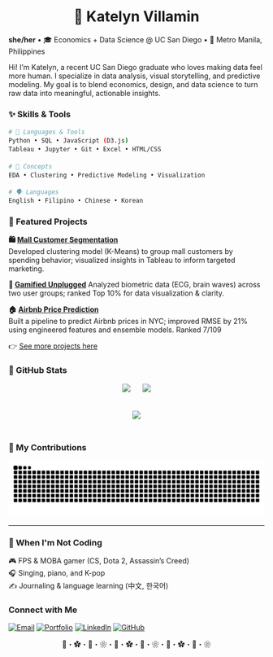 <!-- Optional Banner -->
<!-- ![header](https://i.imgur.com/kFf3XjN.png) -->

<div align="left">

<h1 align= "center"> 🌸 Katelyn Villamin </h1>

**she/her** • 🎓 Economics + Data Science @ UC San Diego  • 📍 Metro Manila, Philippines

Hi! I’m Katelyn, a recent UC San Diego graduate who loves making data feel more human.
I specialize in data analysis, visual storytelling, and predictive modeling.
My goal is to blend economics, design, and data science to turn raw data into meaningful, actionable insights.


### ✨ Skills & Tools

```bash
# 🌸 Languages & Tools
Python • SQL • JavaScript (D3.js)
Tableau • Jupyter • Git • Excel • HTML/CSS

# 🌿 Concepts
EDA • Clustering • Predictive Modeling • Visualization

# 🗣️ Languages
English • Filipino • Chinese • Korean

```
### 📌 Featured Projects

**🛍️ [Mall Customer Segmentation](https://github.com/skvillamin/mall-customer-segment)**  
Developed clustering model (K-Means) to group mall customers by spending behavior; visualized insights in
Tableau to inform targeted marketing.


**🧠 [Gamified Unplugged](https://nglyry.github.io/Final-Proj-Dsc106/)**
Analyzed biometric data (ECG, brain waves) across two user groups; ranked Top 10% for data
visualization & clarity.

**🏠 [Airbnb Price Prediction](https://github.com/skvillamin/airbnb-prices/tree/main)**  
Built a pipeline to predict Airbnb prices in NYC; improved RMSE by 21% using engineered features
and ensemble models. Ranked 7/109

👉 [See more projects here](https://skvillamin.github.io/portfolio/projects/index.html)

### 🌱 GitHub Stats
<p align="center">
  <img 
    src="https://github-readme-stats.vercel.app/api?username=skvillamin&show_icons=true&theme=rose_pine&icon_color=FFC0CB&title_color=FFB6C1&text_color=92A1B2&bg_color=fffafa&border_color=ffe4e1" 
    width="40%" 
  />
  &nbsp;&nbsp;&nbsp;&nbsp;
  <img 
    src="https://github-readme-stats.vercel.app/api/top-langs/?username=skvillamin&layout=compact&theme=rose_pine&title_color=FFB6C1&text_color=92A1B2&bg_color=fffafa&border_color=ffe4e1" 
    width="40%" 
  />
</p>


<!-- 🌟 Contribution Streak Below -->
<p align="center">
  <img 
    src="https://streak-stats.demolab.com?user=skvillamin&theme=rose_pine&hide_border=true&background=fffafa&dates=92A1B2&stroke=ffe4e1&ring=ffc0cb&fire=FFB6C1&currStreakLabel=FFB6C1&sideLabels=92A1B2" 
    width="500" 
    style="margin: 20px;" 
  />
</p>

### 🐍 My Contributions

<div align="center">
  <picture>
    <source media="(prefers-color-scheme: dark)" srcset="https://raw.githubusercontent.com/skvillamin/skvillamin/output/github-contribution-grid-snake-dark.svg" />
    <source media="(prefers-color-scheme: light)" srcset="https://raw.githubusercontent.com/skvillamin/skvillamin/output/github-contribution-grid-snake.svg" />
    <img alt="github-snake" src="https://raw.githubusercontent.com/skvillamin/skvillamin/output/github-contribution-grid-snake.svg" />
  </picture>
</div>

---

### 🍵 When I'm Not Coding

🎮 FPS & MOBA gamer (CS, Dota 2, Assassin’s Creed)  
🎧 Singing, piano, and K-pop  
✍️ Journaling & language learning (中文, 한국어)

### Connect with Me
[![Email](https://img.shields.io/badge/-Email-ffc0cb?style=flat-square&logo=gmail&logoColor=white)](mailto:work.skvillamin@gmail.com)
[![Portfolio](https://img.shields.io/badge/-Portfolio-ffe4e1?style=flat-square&logo=notion&logoColor=white)](https://skvillamin.github.io/portfolio)
[![LinkedIn](https://img.shields.io/badge/-LinkedIn-c1e1c1?style=flat-square&logo=linkedin&logoColor=white)](https://linkedin.com/in/skvillamin)
[![GitHub](https://img.shields.io/badge/-GitHub-eac4d5?style=flat-square&logo=github&logoColor=white)](https://github.com/skvillamin)

<div align="center">


🌸・✿・🍃・❀・🌸・✿・🍃・❀・🌸・✿・🍃・❀

</div>

</div>
